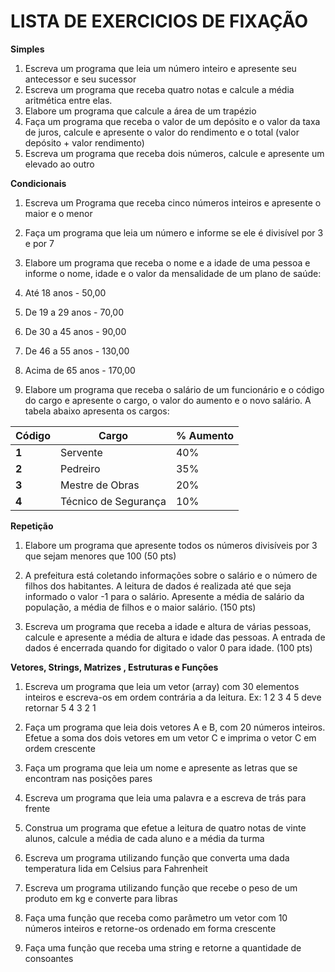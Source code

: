 # LISTA DE EXERCICIOS DE FIXAÇÃO

**Simples**

1. Escreva um programa que leia um número inteiro e apresente seu antecessor e seu sucessor
2. Escreva um programa que receba quatro notas e calcule a média aritmética entre elas.
3. Elabore um programa que calcule a área de um trapézio
4. Faça um programa que receba o valor de um depósito e o valor da taxa de juros, calcule e apresente o valor do rendimento e o total (valor depósito + valor rendimento)
5. Escreva um programa que receba dois números, calcule e apresente um elevado ao outro

**Condicionais**

1. Escreva um Programa que receba cinco números inteiros e apresente o maior e o menor

1. Faça um programa que leia um número e informe se ele é divisível por 3 e por 7
2. Elabore um programa que receba o nome e a idade de uma pessoa e informe o nome, idade e o valor da mensalidade de um plano de saúde:
  1. Até 18 anos - 50,00
  2. De 19 a 29 anos - 70,00
  3. De 30 a 45 anos - 90,00
  4. De 46 a 55 anos - 130,00
  5. Acima de 65 anos - 170,00
3. Elabore um programa que receba o salário de um funcionário e o código do cargo e apresente o cargo, o valor do aumento e o novo salário. A tabela abaixo apresenta os cargos:

| **Código** | **Cargo** | **% Aumento** |
| --- | --- | --- |
| **1** | Servente | 40% |
| **2** | Pedreiro | 35% |
| **3** | Mestre de Obras | 20% |
| **4** | Técnico de Segurança | 10% |

**Repetição**

1. Elabore um programa que apresente todos os números divisíveis por 3 que sejam menores que 100 (50 pts)

1. A prefeitura está coletando informações sobre o salário e o número de filhos dos habitantes. A leitura de dados é realizada até que seja informado o valor -1 para o salário. Apresente a média de salário da população, a média de filhos e o maior salário. (150 pts)
2. Escreva um programa que receba a idade e altura de várias pessoas, calcule e apresente a média de altura e idade das pessoas. A entrada de dados é encerrada quando for digitado o valor 0 para idade. (100 pts)

**Vetores, Strings, Matrizes , Estruturas e Funções**

1. Escreva um programa que leia um vetor (array) com 30 elementos inteiros e escreva-os em ordem contrária a da leitura. Ex: 1 2 3 4 5 deve retornar 5 4 3 2 1

1. Faça um programa que leia dois vetores A e B, com 20 números inteiros. Efetue a soma dos dois vetores em um vetor C e imprima o vetor C em ordem crescente
2. Faça um programa que leia um nome e apresente as letras que se encontram nas posições pares
3. Escreva um programa que leia uma palavra e a escreva de trás para frente
4. Construa um programa que efetue a leitura de quatro notas de vinte alunos, calcule a média de cada aluno e a média da turma
5. Escreva um programa utilizando função que converta uma dada temperatura lida em Celsius para Fahrenheit
6. Escreva um programa utilizando função que recebe o peso de um produto em kg e converte para libras
7. Faça uma função que receba como parâmetro um vetor com 10 números inteiros e retorne-os ordenado em forma crescente
8. Faça uma função que receba uma string e retorne a quantidade de consoantes
